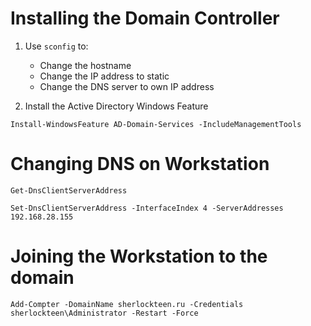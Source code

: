 # Installing the Domain Controller

1. Use `sconfig` to:
	- Change the hostname
	- Change the IP address to static
	- Change the DNS server to own IP address

2. Install the Active Directory Windows Feature
```shell
Install-WindowsFeature AD-Domain-Services -IncludeManagementTools
```

# Changing DNS on Workstation

```shell
Get-DnsClientServerAddress
```
```shell
Set-DnsClientServerAddress -InterfaceIndex 4 -ServerAddresses 192.168.28.155
```


# Joining the Workstation to the domain

```shell
Add-Compter -DomainName sherlockteen.ru -Credentials sherlockteen\Administrator -Restart -Force
```